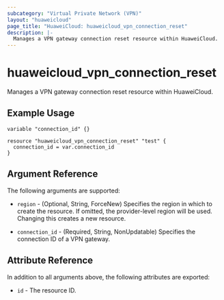 ```yaml
---
subcategory: "Virtual Private Network (VPN)"
layout: "huaweicloud"
page_title: "HuaweiCloud: huaweicloud_vpn_connection_reset"
description: |-
  Manages a VPN gateway connection reset resource within HuaweiCloud.
---
```


# huaweicloud_vpn_connection_reset

Manages a VPN gateway connection reset resource within HuaweiCloud.

## Example Usage

```hcl
variable "connection_id" {}

resource "huaweicloud_vpn_connection_reset" "test" {
  connection_id = var.connection_id
}
```

## Argument Reference

The following arguments are supported:

* `region` - (Optional, String, ForceNew) Specifies the region in which to create the resource.
  If omitted, the provider-level region will be used.
  Changing this creates a new resource.

* `connection_id` - (Required, String, NonUpdatable) Specifies the connection ID of a VPN gateway.

## Attribute Reference

In addition to all arguments above, the following attributes are exported:

* `id` - The resource ID.
